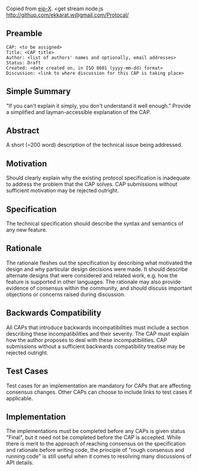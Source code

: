 Copied from [eip-X](https://github.com/ethereum/EIPs/blob/master/eip-X.md).
<get stream node.js http://githup.com/ekkarat.w@gmail.com/Protocal/
## Preamble

```
CAP: <to be assigned>
Title: <CAP title>
Author: <list of authors' names and optionally, email addresses>
Status: Draft
Created: <date created on, in ISO 8601 (yyyy-mm-dd) format>
Discussion: <link to where discussion for this CAP is taking place>
```

## Simple Summary
"If you can't explain it simply, you don't understand it well enough." Provide a simplified and layman-accessible explanation of the CAP.

## Abstract
A short (~200 word) description of the technical issue being addressed.

## Motivation
Should clearly explain why the existing protocol specification is inadequate to address the problem that the CAP solves. CAP submissions without sufficient motivation may be rejected outright.

## Specification
The technical specification should describe the syntax and semantics of any new feature.

## Rationale
The rationale fleshes out the specification by describing what motivated the design and why particular design decisions were made. It should describe alternate designs that were considered and related work, e.g. how the feature is supported in other languages. The rationale may also provide evidence of consensus within the community, and should discuss important objections or concerns raised during discussion.

## Backwards Compatibility
All CAPs that introduce backwards incompatibilities must include a section describing these incompatibilities and their severity. The CAP must explain how the author proposes to deal with these incompatibilities. CAP submissions without a sufficient backwards compatibility treatise may be rejected outright.

## Test Cases
Test cases for an implementation are mandatory for CAPs that are affecting consensus changes. Other CAPs can choose to include links to test cases if applicable.

## Implementation
The implementations must be completed before any CAPs is given status "Final", but it need not be completed before the CAP is accepted. While there is merit to the approach of reaching consensus on the specification and rationale before writing code, the principle of "rough consensus and running code" is still useful when it comes to resolving many discussions of API details.
